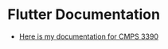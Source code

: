 # Flutter Documentation

- [Here is my documentation for CMPS 3390](https://docs.google.com/spreadsheets/d/1WL2pOZezMftT2an-x8lfC8aFrT_mmrXP5-Fssh9oq9Y/edit?usp=sharing)


